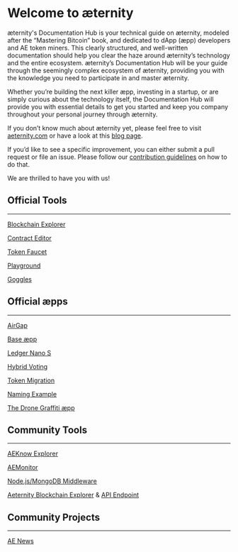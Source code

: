 # Welcome to æternity
æternity's Documentation Hub is your technical guide on æternity, modeled after the “Mastering Bitcoin” book, and dedicated to dApp (æpp) developers and AE token miners. This clearly structured, and well-written documentation should help you clear the haze around æternity’s technology and the entire ecosystem. æternity’s Documentation Hub will be your guide through the seemingly complex ecosystem of æternity, providing you with the knowledge you need to participate in and master æternity.

Whether you’re building the next killer æpp, investing in a startup, or are simply curious about the technology itself, the Documentation Hub will provide you with essential details to get you started and keep you company throughout your personal journey through æternity.

If you don’t know much about æternity yet, please feel free to visit [aeternity.com](https://aeternity.com/) or have a look at this [blog page](https://blog.aeternity.com/æternity-getting-started-resources-95764450e204).

If you’d like to see a specific improvement, you can either submit a pull request or file an issue. Please follow our [contribution guidelines](https://github.com/aeternity/aeternity/blob/master/CONTRIBUTING.md) on how to do that.

We are thrilled to have you with us!

## Official Tools
----

[Blockchain Explorer](https://testnet.explorer.aepps.com/#/)

[Contract Editor](https://testnet.contracts.aepps.com/)

[Token Faucet](https://testnet.faucet.aepps.com/)

[Playground](https://testing.playground.aepps.com/)

[Goggles](https://goggles.aepps.com/)


## Official æpps
----

[AirGap](https://airgap.it/)

[Base æpp](https://base.aepps.com/#/)

[Ledger Nano S](https://github.com/aeternity/ledger-app)

[Hybrid Voting](http://aeternity.com/aepp-hybrid-voting/)

[Token Migration](https://token-migration.aepps.com/#/)

[Naming Example](https://aeternity.com/aepp-naming-example/)

[The Drone Graffiti æpp](https://aepp.dronegraffiti.com/)


## Community Tools
----

[AEKnow Explorer](https://www.aeknow.org/)

[AEMonitor](https://aemonitor.mobycrypt.com/core)

[Node.js/MongoDB Middleware](https://github.com/kryztoval/aepp-middleware-mn)

[Aeternity Blockchain Explorer](https://ae.criesca.net:3011/explorer/dashboard.html) & [API Endpoint](https://ae.criesca.net:3011/api)


## Community Projects
----

[AE News](https://aenews.io/)
